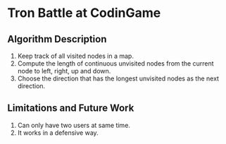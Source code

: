 # Tron Battle at CodinGame

## Algorithm Description
1. Keep track of all visited nodes in a map.
2. Compute the length of continuous unvisited nodes from the current
   node to left, right, up and down.
3. Choose the direction that has the longest unvisited nodes as the next
   direction.

## Limitations and Future Work
1. Can only have two users at same time.
2. It works in a defensive way.
